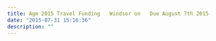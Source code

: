 ```yaml
---
title: Agm 2015 Travel Funding   Windsor on   Due August 7th 2015
date: "2015-07-31 15:16:36"
description: ""
---
```

